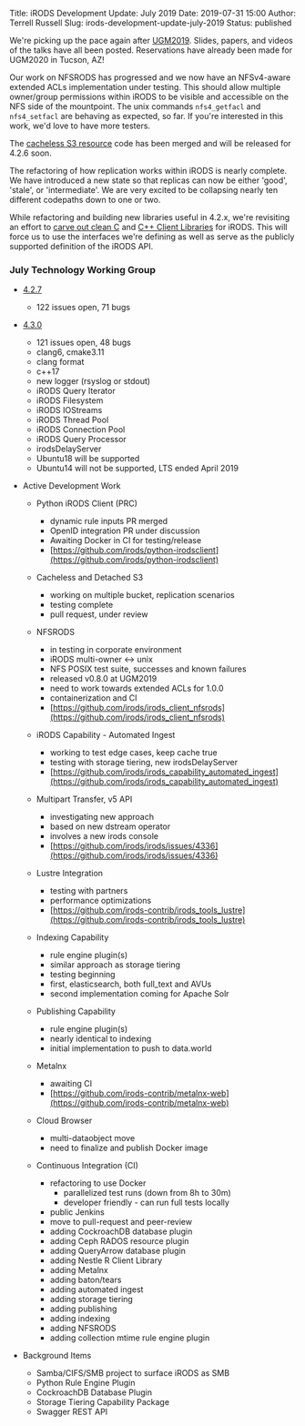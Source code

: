 Title: iRODS Development Update: July 2019
Date: 2019-07-31 15:00
Author: Terrell Russell
Slug: irods-development-update-july-2019
Status: published

We're picking up the pace again after [UGM2019]({filename}/pages/ugm2019.html).  Slides, papers, and videos of the talks have all been posted.  Reservations have already been made for UGM2020 in Tucson, AZ!

Our work on NFSRODS has progressed and we now have an NFSv4-aware extended ACLs implementation under testing.  This should allow multiple owner/group permissions within iRODS to be visible and accessible on the NFS side of the mountpoint.  The unix commands `nfs4_getfacl` and `nfs4_setfacl` are behaving as expected, so far.  If you're interested in this work, we'd love to have more testers.

The [cacheless S3 resource]({filename}/uploads/2019/James-iRODS-S3_Resource_Plugin_Cacheless_and_Detached-slides.pdf) code has been merged and will be released for 4.2.6 soon.

The refactoring of how replication works within iRODS is nearly complete.  We have introduced a new state so that replicas can now be either 'good', 'stale', or 'intermediate'.  We are very excited to be collapsing nearly ten different codepaths down to one or two.

While refactoring and building new libraries useful in 4.2.x, we're revisiting an effort to [carve out clean C](https://github.com/irods/irods_client_library_c) and [C++ Client Libraries](https://github.com/irods/irods_client_library_cpp) for iRODS.  This will force us to use the interfaces we're defining as well as serve as the publicly supported definition of the iRODS API.

### July Technology Working Group

- [4.2.7](https://github.com/irods/irods/milestone/32)

    - 122 issues open, 71 bugs

- [4.3.0](https://github.com/irods/irods/milestone/16)

    - 121 issues open, 48 bugs
    - clang6, cmake3.11
    - clang format
    - c++17
    - new logger (rsyslog or stdout)
    - iRODS Query Iterator
    - iRODS Filesystem
    - iRODS IOStreams
    - iRODS Thread Pool
    - iRODS Connection Pool
    - iRODS Query Processor
    - irodsDelayServer
    - Ubuntu18 will be supported
    - Ubuntu14 will not be supported, LTS ended April 2019

- Active Development Work

    - Python iRODS Client (PRC)
        - dynamic rule inputs PR merged
        - OpenID integration PR under discussion
        - Awaiting Docker in CI for testing/release
        - [https://github.com/irods/python-irodsclient](https://github.com/irods/python-irodsclient)

    - Cacheless and Detached S3
        - working on multiple bucket, replication scenarios
        - testing complete
        - pull request, under review

    - NFSRODS
        - in testing in corporate environment
        - iRODS multi-owner <-> unix
        - NFS POSIX test suite, successes and known failures
        - released v0.8.0 at UGM2019
        - need to work towards extended ACLs for 1.0.0
        - containerization and CI
        - [https://github.com/irods/irods_client_nfsrods](https://github.com/irods/irods_client_nfsrods)

    - iRODS Capability - Automated Ingest
        - working to test edge cases, keep cache true
        - testing with storage tiering, new irodsDelayServer
        - [https://github.com/irods/irods_capability_automated_ingest](https://github.com/irods/irods_capability_automated_ingest)

    - Multipart Transfer, v5 API
        - investigating new approach
        - based on new dstream operator
        - involves a new irods console
        - [https://github.com/irods/irods/issues/4336](https://github.com/irods/irods/issues/4336)

    - Lustre Integration
        - testing with partners
        - performance optimizations
        - [https://github.com/irods-contrib/irods_tools_lustre](https://github.com/irods-contrib/irods_tools_lustre)

    - Indexing Capability
        - rule engine plugin(s)
        - similar approach as storage tiering
        - testing beginning
        - first, elasticsearch, both full_text and AVUs
        - second implementation coming for Apache Solr

    - Publishing Capability
        - rule engine plugin(s)
        - nearly identical to indexing
        - initial implementation to push to data.world

    - Metalnx
        - awaiting CI
        - [https://github.com/irods-contrib/metalnx-web](https://github.com/irods-contrib/metalnx-web)

    - Cloud Browser
        - multi-dataobject move
        - need to finalize and publish Docker image

    - Continuous Integration (CI)
        - refactoring to use Docker
            - parallelized test runs (down from 8h to 30m)
            - developer friendly - can run full tests locally
        - public Jenkins
        - move to pull-request and peer-review
        - adding CockroachDB database plugin
        - adding Ceph RADOS resource plugin
        - adding QueryArrow database plugin
        - adding Nestle R Client Library
        - adding Metalnx
        - adding baton/tears
        - adding automated ingest
        - adding storage tiering
        - adding publishing
        - adding indexing
        - adding NFSRODS
        - adding collection mtime rule engine plugin

- Background Items

    - Samba/CIFS/SMB project to surface iRODS as SMB
    - Python Rule Engine Plugin
    - CockroachDB Database Plugin
    - Storage Tiering Capability Package
    - Swagger REST API

